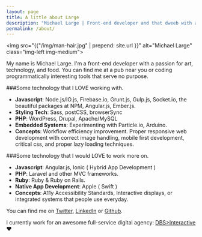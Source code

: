 ```yaml
---
layout: page
title: A little about Large
description: "Michael Large | Front-end developer and that dweeb with a beard."
permalink: /about/
---
```


<img src="{{"/img/man-hair.jpg" | prepend: site.url }}" alt="Michael Large" class="img-left img-medium">

My name is Michael Large. I'm a front-end developer with a passion for art, technology, and food. You can find me at a pub near you or coding programmatically interesting tools that serve no purpose.

###Some technology that I LOVE working with.
- **Javascript**: Node.js/IO.js, Firebase.io, Grunt.js, Gulp.js, Socket.io, the beautiful packages at NPM, Angular.js, Ember.js.
- **Styling Tech**: Sass, postCSS, browserSync
- **PHP**: WordPress, Drupal, Apache/MySQL
- **Embedded Systems**: Experimenting with Particle.io, Arduino.
- **Concepts**: Workflow efficiency improvement. Proper responsive web development with correct image handling, mobile first development, critical css, and proper lazy loading techniques.

###Some technology that I would LOVE to work more on.
- **Javascript**: Angular.js, Ionic ( Hybrid App Development )
- **PHP**: Laravel and other MVC frameworks.
- **Ruby**: Ruby & Ruby on Rails.
- **Native App Development**: Apple ( Swift )
- **Concepts**: A11y Accessibility Standards, Interactive displays, or integrated systems that people use everyday.

You can find me on [Twitter][ca21e167], [LinkedIn][123a123a123] or [Github][97e94645].

I currently work for an awesome full-service digital agency: [DBS>Interactive][306dc1da] ♥

  [a294be94]: http://codepen.io/codethebeard "My Codepen account"
  [97e94645]: http://github.com/codethebeard "My public repos"
  [ca21e167]: https://twitter.com/codethebeard "My Twitter Feed"
  [306dc1da]: https://www.dbswebsite.com/ "DBS Interactive"
  [123a123a123]: https://www.linkedin.com/in/codethebeard "My LinkedIn"

